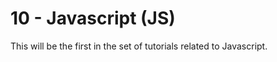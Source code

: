 10 - Javascript (JS)
====================

This will be the first in the set of tutorials related to Javascript.
